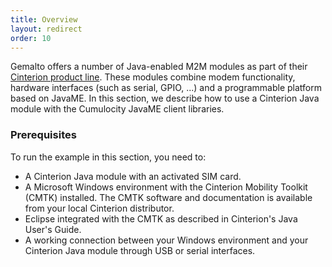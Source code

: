 ```yaml
---
title: Overview
layout: redirect
order: 10
---
```


Gemalto offers a number of Java-enabled M2M modules as part of their [Cinterion product line](http://m2m.gemalto.com/products.html). These modules combine modem functionality, hardware interfaces (such as serial, GPIO, ...) and a programmable platform based on JavaME. In this section, we describe how to use a Cinterion Java module with the Cumulocity JavaME client libraries.

### Prerequisites

To run the example in this section, you need to:

* A Cinterion Java module with an activated SIM card.
* A Microsoft Windows environment with the Cinterion Mobility Toolkit (CMTK) installed. The CMTK software and documentation is available from your local Cinterion distributor.
* Eclipse integrated with the CMTK as described in Cinterion's Java User's Guide.
* A working connection between your Windows environment and your Cinterion Java module through USB or serial interfaces.